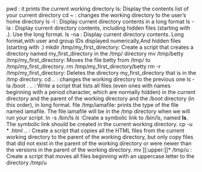 pwd : it prints the current working directory
ls: Display the contents list of your current directory
cd ~ : changes the working directory to the user’s home directory
ls -l : Display current directory contents in a long format
ls -la : Display current directory contents, including hidden files (starting with .). Use the long format.
ls -na : Display current directory contents. Long format,with user and group IDs displayed numerically,And hidden files (starting with .)
mkdir /tmp/my_first_directory: Create a script that creates a directory named my_first_directory in the /tmp/ directory
mv /tmp/betty /tmp/my_first_directory: Moves the file betty from /tmp/ to /tmp/my_first_directory.
rm /tmp/my_first_directory/betty
rm -r /tmp/my_first_directory: Deletes the directory my_first_directory that is in the /tmp directory.
cd .. : changes the working directory to the previous one
ls -la /boot . .. : Write a script that lists all files (even ones with names beginning with a period character, which are normally hidden) in the current directory and the parent of the working directory and the /boot directory (in this order), in long format.
file /tmp/iamafile: prints the type of the file named iamafile. The file iamafile will be in the /tmp directory when we will run your script.
ln -s /bin/ls _ls_ :Create a symbolic link to /bin/ls, named __ls__. The symbolic link should be created in the current working directory.
cp -u * .html .. : Create a script that copies all the HTML files from the current working directory to the parent of the working directory, but only copy files that did not exist in the parent of the working directory or were newer than the versions in the parent of the working directory.
mv [[:upper:]]* /tmp/u : Create a script that moves all files beginning with an uppercase letter to the directory /tmp/u
